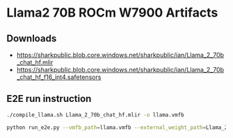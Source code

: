 # Llama2 70B ROCm W7900 Artifacts

## Downloads

* https://sharkpublic.blob.core.windows.net/sharkpublic/ian/Llama_2_70b_chat_hf.mlir
* https://sharkpublic.blob.core.windows.net/sharkpublic/ian/Llama_2_70b_chat_hf_f16_int4.safetensors

## E2E run instruction

```sh
./compile_llama.sh Llama_2_70b_chat_hf.mlir -o llama.vmfb

python run_e2e.py --vmfb_path=llama.vmfb --external_weight_path=Llama_2_70b_chat_hf_f16_int4.safetensors --device=rocm
```
